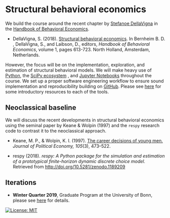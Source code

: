 # Structural behavioral economics

We build the course around the recent chapter by [Stefanoe DellaVigna](https://eml.berkeley.edu/~sdellavi/index.html) in the [Handbook of Behavioral Economics](https://www.sciencedirect.com/handbook/handbook-of-behavioral-economics-applications-and-foundations-1).

* DellaVigna, S. (2018). [Structural behavioral economics](https://www.sciencedirect.com/science/article/pii/S235223991830006X/pdfft?md5=842415f879664afe0b5b805c557ef7b8&pid=1-s2.0-S235223991830006X-main.pdf). In Bernheim B. D. , DellaVigna, S., and  Laibson, D., editors, *Handbook of Behavioral Economics*, volume 1, pages 613-723. North Holland, Amsterdam, Netherlands.

However, the focus will be on the implementation, exploration, and estimation of structural behavioral models. We will make heavy use of [Python](https://www.python.org), the [SciPy ecosystem](https://www.scipy.org) , and [Jupyter Notebooks](https://jupyter.org) throughout the course. We set up a proper software engineering workflow to ensure sound implementation and reproducibility building on [GitHub](https://github.com). Please see [here](https://github.com/HumanCapitalAnalysis/general-resources) for some introductory resources to each of the tools.

## Neoclassical baseline

We will discuss the recent developments in structural behavioral economics using the seminal paper by Keane & Wolpin (1997) and the `respy` research code to contrast it to the neoclassical approach.

* Keane, M. P., & Wolpin, K. I. (1997). [The career decisions of young men.](https://www.journals.uchicago.edu/doi/abs/10.1086/262080) *Journal of Political Economy, 105*(3), 473–522.

* respy (2018). *respy: A Python package for the simulation and estimation of a prototypical finite-horizon dynamic discrete choice model.* Retrieved from http://doi.org/10.5281/zenodo.1189209

## Iterations

* **Winter Quarter 2019**, Graduate Program at the University of Bonn, please see [here](https://github.com/HumanCapitalAnalysis/structural-behavioral-economics/tree/master/iterations/bonn_ws_2019) for details.

[![License: MIT](https://img.shields.io/badge/License-MIT-blue.svg)](HumanCapitalAnalysis/student-project-template/blob/master/LICENSE)
